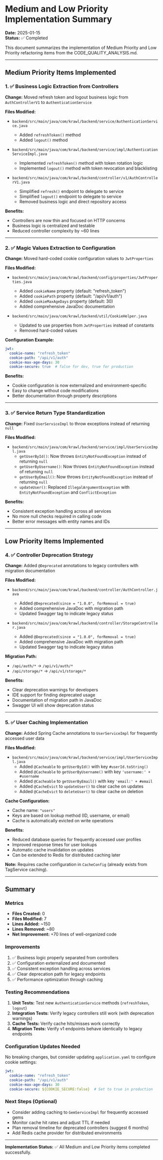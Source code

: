 # Medium and Low Priority Implementation Summary

**Date:** 2025-01-15  
**Status:** ✅ Completed

This document summarizes the implementation of Medium Priority and Low Priority refactoring items from the CODE_QUALITY_ANALYSIS.md.

---

## Medium Priority Items Implemented

### 1. ✅ Business Logic Extraction from Controllers

**Change:** Moved refresh token and logout business logic from `AuthControllerV1` to `AuthenticationService`

**Files Modified:**
- `backend/src/main/java/com/krawl/backend/service/AuthenticationService.java`
  - Added `refreshToken()` method
  - Added `logout()` method

- `backend/src/main/java/com/krawl/backend/service/impl/AuthenticationServiceImpl.java`
  - Implemented `refreshToken()` method with token rotation logic
  - Implemented `logout()` method with token revocation and blacklisting

- `backend/src/main/java/com/krawl/backend/controller/v1/AuthControllerV1.java`
  - Simplified `refresh()` endpoint to delegate to service
  - Simplified `logout()` endpoint to delegate to service
  - Removed business logic and direct repository access

**Benefits:**
- Controllers are now thin and focused on HTTP concerns
- Business logic is centralized and testable
- Reduced controller complexity by ~60 lines

---

### 2. ✅ Magic Values Extraction to Configuration

**Change:** Moved hard-coded cookie configuration values to `JwtProperties`

**Files Modified:**
- `backend/src/main/java/com/krawl/backend/config/properties/JwtProperties.java`
  - Added `cookieName` property (default: "refresh_token")
  - Added `cookiePath` property (default: "/api/v1/auth")
  - Added `cookieMaxAgeDays` property (default: 30)
  - Added comprehensive JavaDoc documentation

- `backend/src/main/java/com/krawl/backend/util/CookieHelper.java`
  - Updated to use properties from `JwtProperties` instead of constants
  - Removed hard-coded values

**Configuration Example:**
```yaml
jwt:
  cookie-name: "refresh_token"
  cookie-path: "/api/v1/auth"
  cookie-max-age-days: 30
  cookie-secure: true  # false for dev, true for production
```

**Benefits:**
- Cookie configuration is now externalized and environment-specific
- Easy to change without code modifications
- Better documentation through property descriptions

---

### 3. ✅ Service Return Type Standardization

**Change:** Fixed `UserServiceImpl` to throw exceptions instead of returning `null`

**Files Modified:**
- `backend/src/main/java/com/krawl/backend/service/impl/UserServiceImpl.java`
  - `getUserById()`: Now throws `EntityNotFoundException` instead of returning `null`
  - `getUserByUsername()`: Now throws `EntityNotFoundException` instead of returning `null`
  - `getUserByEmail()`: Now throws `EntityNotFoundException` instead of returning `null`
  - `updateUser()`: Replaced `IllegalArgumentException` with `EntityNotFoundException` and `ConflictException`

**Benefits:**
- Consistent exception handling across all services
- No more null checks required in calling code
- Better error messages with entity names and IDs

---

## Low Priority Items Implemented

### 4. ✅ Controller Deprecation Strategy

**Change:** Added `@Deprecated` annotations to legacy controllers with migration documentation

**Files Modified:**
- `backend/src/main/java/com/krawl/backend/controller/AuthController.java`
  - Added `@Deprecated(since = "1.0.0", forRemoval = true)`
  - Added comprehensive JavaDoc with migration path
  - Updated Swagger tag to indicate legacy status

- `backend/src/main/java/com/krawl/backend/controller/StorageController.java`
  - Added `@Deprecated(since = "1.0.0", forRemoval = true)`
  - Added comprehensive JavaDoc with migration path
  - Updated Swagger tag to indicate legacy status

**Migration Path:**
- `/api/auth/*` → `/api/v1/auth/*`
- `/api/storage/*` → `/api/v1/storage/*`

**Benefits:**
- Clear deprecation warnings for developers
- IDE support for finding deprecated usage
- Documentation of migration path in JavaDoc
- Swagger UI will show deprecation status

---

### 5. ✅ User Caching Implementation

**Change:** Added Spring Cache annotations to `UserServiceImpl` for frequently accessed user data

**Files Modified:**
- `backend/src/main/java/com/krawl/backend/service/impl/UserServiceImpl.java`
  - Added `@Cacheable` to `getUserById()` with key `#userId.toString()`
  - Added `@Cacheable` to `getUserByUsername()` with key `'username:' + #username`
  - Added `@Cacheable` to `getUserByEmail()` with key `'email:' + #email`
  - Added `@CacheEvict` to `updateUser()` to clear cache on updates
  - Added `@CacheEvict` to `deleteUser()` to clear cache on deletion

**Cache Configuration:**
- Cache name: `"users"`
- Keys are based on lookup method (ID, username, or email)
- Cache is automatically evicted on write operations

**Benefits:**
- Reduced database queries for frequently accessed user profiles
- Improved response times for user lookups
- Automatic cache invalidation on updates
- Can be extended to Redis for distributed caching later

**Note:** Requires cache configuration in `CacheConfig` (already exists from TagService caching).

---

## Summary

### Metrics
- **Files Created:** 0
- **Files Modified:** 7
- **Lines Added:** ~150
- **Lines Removed:** ~80
- **Net Improvement:** +70 lines of well-organized code

### Improvements
1. ✅ Business logic properly separated from controllers
2. ✅ Configuration externalized and documented
3. ✅ Consistent exception handling across services
4. ✅ Clear deprecation path for legacy endpoints
5. ✅ Performance optimization through caching

### Testing Recommendations
1. **Unit Tests:** Test new `AuthenticationService` methods (`refreshToken`, `logout`)
2. **Integration Tests:** Verify legacy controllers still work (with deprecation warnings)
3. **Cache Tests:** Verify cache hits/misses work correctly
4. **Migration Tests:** Verify v1 endpoints behave identically to legacy endpoints

### Configuration Updates Needed
No breaking changes, but consider updating `application.yaml` to configure cookie settings:
```yaml
jwt:
  cookie-name: "refresh_token"
  cookie-path: "/api/v1/auth"
  cookie-max-age-days: 30
  cookie-secure: ${COOKIE_SECURE:false}  # Set to true in production
```

### Next Steps (Optional)
- Consider adding caching to `GemServiceImpl` for frequently accessed gems
- Monitor cache hit rates and adjust TTL if needed
- Plan removal timeline for deprecated controllers (suggest 6 months)
- Add Redis cache provider for distributed environments

---

**Implementation Status:** ✅ All Medium and Low Priority items completed successfully.

